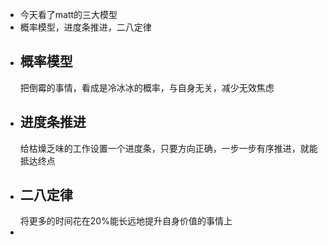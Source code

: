 - 今天看了matt的三大模型
- 概率模型，进度条推进，二八定律
- ## 概率模型
  把倒霉的事情，看成是冷冰冰的概率，与自身无关，减少无效焦虑
- ## 进度条推进
  给枯燥乏味的工作设置一个进度条，只要方向正确，一步一步有序推进，就能抵达终点
- ## 二八定律
  将更多的时间花在20%能长远地提升自身价值的事情上
-